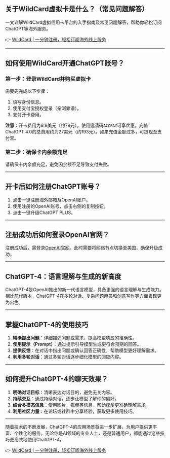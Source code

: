 ## 关于WildCard虚拟卡是什么？（常见问题解答）

一文详解WildCard虚拟信用卡平台的入手指南及常见问题解答，帮助你轻松订阅ChatGPT等海外服务。

👉 [WildCard | 一分钟注册，轻松订阅海外线上服务](https://bit.ly/bewildcard)

---

## 如何使用WildCard开通ChatGPT账号？

### 第一步：登录WildCard并购买虚拟卡

需要先完成以下步骤：

1. 填写身份信息。
2. 使用支付宝授权登录（亲测靠谱）。
3. 支付开卡费用。

**注意**：开卡费用为9.9美元（约79元）。使用邀请码`ACCPAY`可享优惠，充值ChatGPT 4.0的总费用约为27美元（约193元）。如果充值金额过多，可提现至支付宝。

### 第二步：确保卡内余额充足

请确保卡内余额充足，避免因余额不足导致支付失败。

---

## 开卡后如何注册ChatGPT账号？

1. 点击一键注册海外邮箱及OpenAI账户。
2. 使用注册的OpenAI账号，点击右侧的复制按钮。
3. 点击一键升级ChatGPT PLUS。

---

## 注册成功后如何登录OpenAI官网？

注册成功后，需登录[OpenAI官网](https://bit.ly/bewildcard)。此时需要将网络节点切换至美国，确保升级成功。

---

## ChatGPT-4：语言理解与生成的新高度

ChatGPT-4是OpenAI推出的新一代语言模型，具备更强的语言理解与生成能力。相比前代版本，ChatGPT-4在多轮对话、复杂问题解答和创意写作等方面表现更为出色。

---

## 掌握ChatGPT-4的使用技巧

1. **精确提出问题**：详细描述问题或需求，提高模型响应的准确性。
2. **使用提示（Prompt）**：通过提示引导模型生成更符合预期的回答。
3. **提供反馈**：在对话中指出问题或确认回答正确性，帮助模型更好理解需求。
4. **利用多轮对话**：通过多轮对话逐步细化模型的回应内容。

---

## 如何提升ChatGPT-4的聊天效果？

1. **明确对话目标**：清晰表达对话目的，避免无关内容。
2. **持续交互**：通过持续对话，逐步让模型了解你的偏好。
3. **结合多模态信息**：使用图片、视频等信息，帮助模型更准确理解需求。
4. **利用社区力量**：在论坛或社群中分享经验，获取更多使用技巧。

---

随着技术的不断发展，ChatGPT-4的应用场景将进一步扩展，为用户提供更丰富、个性化的服务。无论你是AI领域的专业人士，还是普通用户，都能通过这些技巧更高效地使用ChatGPT-4。

👉 [WildCard | 一分钟注册，轻松订阅海外线上服务](https://bit.ly/bewildcard)